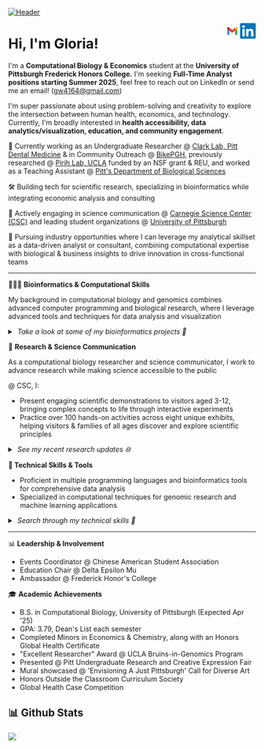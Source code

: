 [![Header](header.gif "Header")]([https://github.com/gloriaawang/gloriaawang.github.io])

</a>
<a href="https://www.linkedin.com/in/gloria-huawei-wang/">
  <img align="right" alt="Gloria's LinkedIn" width="32px" src="linkedin.png" />
</a>
<a href="mailto: glw30@pitt.edu">
  <img align="right" alt="Gloria's Email" width="32px" src="email.png" />
</a>

Hi, I'm Gloria!
===============	
  
I'm a **Computational Biology & Economics** student at the **University of Pittsburgh Frederick Honors College.** I'm seeking **Full-Time Analyst positions starting Summer 2025**, feel free to reach out on LinkedIn or send me an email! (gw4164@gmail.com)

I'm super passionate about using problem-solving and creativity to explore the intersection between human health, economics, and technology. Currently, I'm broadly interested in **health accessibility, data analytics/visualization, education, and community engagement**.

👔 Currently working as an Undergraduate Researcher @ <ins>Clark Lab, Pitt Dental Medicine</ins> & in Community Outreach @ <ins>BikePGH</ins>, previously researched @ <ins>Pirih Lab, UCLA</ins> funded by an NSF grant & REU, and worked as a Teaching Assistant @ <ins> Pitt's Department of Biological Sciences</ins>

🛠 Building tech for scientific research, specializing in bioinformatics while integrating economic analysis and consulting

🎨 Actively engaging in science communication @ <ins>Carnegie Science Center (CSC)</ins> and leading student organizations @ <ins>University of Pittsburgh</ins>

🚀 Pursuing industry opportunities where I can leverage my analytical skillset as a data-driven analyst or consultant, combining computational expertise with biological & business insights to drive innovation in cross-functional teams

---

🧑🏻‍💻 **Bioinformatics & Computational Skills**

My background in computational biology and genomics combines advanced computer programming and biological research, where I leverage advanced tools and techniques for data analysis and visualization
<details> <summary><i> &nbsp;Take a look at some of my bioinformatics projects 👀</i> </summary> <br />
<br />
<p style="display: flex; justify-content: space-between; gap: 10px;">
  <a href="https://github.com/gloriaawang/Chromatin-Analysis-of-Cancer-vs-Non-Cancer-Cell-Lines" style="width: 33%;">
    <img align="center" width="32%" src="https://github-readme-stats-git-masterrstaa-rickstaa.vercel.app/api/pin/?username=gloriaawang&repo=Chromatin-Analysis-of-Cancer-vs-Non-Cancer-Cell-Lines&theme=default_repocard&show_description=true"/>
  </a>
  <a href="https://github.com/gloriaawang/COVID-19-Lung-Biopsy-RNA-seq-Analysis" style="width: 33%;">
    <img align="center" width="32%" src="https://github-readme-stats-git-masterrstaa-rickstaa.vercel.app/api/pin/?username=gloriaawang&repo=COVID-19-Lung-Biopsy-RNA-seq-Analysis&theme=default_repocard&show_description=true"/>
  </a>
  <a href="https://github.com/gloriaawang/Protein-Sequence-Analysis" style="width: 33%;">
    <img align="center" width="32%" src="https://github-readme-stats-git-masterrstaa-rickstaa.vercel.app/api/pin/?username=gloriaawang&repo=Protein-Sequence-Analysis&theme=default_repocard&show_description=true"/>
  </a>
</p>
</details>

🧱 **Research & Science Communication**

As a computational biology researcher and science communicator, I work to advance research while making science accessible to the public

@ CSC, I:
- Present engaging scientific demonstrations to visitors aged 3-12, bringing complex concepts to life through interactive experiments
- Practice over 100 hands-on activities across eight unique exhibits, helping visitors & families of all ages discover and explore scientific principles 

<details>
  <summary> <i> &nbsp;See my recent research updates 🌐 </i> </summary>
  <br />
<p>
  <a href="https://github.com/gloriaawang/Peri-implantitis-GWAS">
    <img align="center" src="https://github-readme-stats-git-masterrstaa-rickstaa.vercel.app/api/pin/?username=gloriaawang&repo=Peri-implantitis-GWAS&theme=default_repocard&show_description=true"/>
  </a>
</p>
</details>

**🤖 Technical Skills & Tools**

- Proficient in multiple programming languages and bioinformatics tools for comprehensive data analysis
- Specialized in computational techniques for genomic research and machine learning applications

<details> <summary> <i> &nbsp;Search through my technical skills 👾</i> </summary> <br />

  - Languages: Java, Python, R, SQL, Unix (Linux)
  - Bioinformatics Tools: BLAST, FASTQ, GeneMark, HHPred, Illumina, Lambda, bcftools, vcftools, bedtools, samtools, PLINK, HOMER
  - Data Science: Matplotlib, NumPy, Pandas, Scikit-Learn, Seaborn, Statsmodels, STATA
  - Development: GitHub, PyCharm, Visual Studio
  - My Favorite (& Key) Courses: Computational Genomics, Data Structures & Algorithms, Discrete Structures, Data Science, Economic Data Analysis, Health Economics, Service-Learning
</details>

---

📊 **Leadership & Involvement**

- Events Coordinator @ Chinese American Student Association
- Education Chair @ Delta Epsilon Mu
- Ambassador @ Frederick Honor's College

🎓 **Academic Achievements**

- B.S. in Computational Biology, University of Pittsburgh (Expected Apr '25)
- GPA: 3.79, Dean's List each semester
- Completed Minors in Economics & Chemistry, along with an Honors Global Health Certificate
- "Excellent Researcher" Award @ UCLA Bruins-in-Genomics Program
- Presented @ Pitt Undergraduate Research and Creative Expression Fair
- Mural showcased @ 'Envisioning A Just Pittsburgh' Call for Diverse Art
- Honors Outside the Classroom Curriculum Society
- Global Health Case Competition

## 📊 Github Stats

<a href="https://github.com/gloriaawang/gloriaawang">
  <img align="center" src="https://github-readme-stats-git-masterrstaa-rickstaa.vercel.app/api/top-langs/?username=gloriaawang&langs_count=8&tex&title_color=ffffff&text_color=c9cacc&icon_color=2bbc8a&bg_color=1d1f21&layout=compact&hide=jupyter%20notebook,cmake,html,css,makefile,procfile&count_private=true&include_all_commits=true" />
</a>
